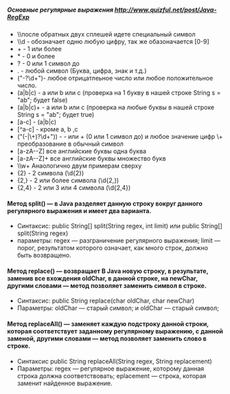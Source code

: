 ##### Основные регулярные выражения http://www.quizful.net/post/Java-RegExp
- \\\после обратных двух сплешей идете специальный символ
- \\\d - обозначает одню любую цифру, так же обазоначается  [0-9]
- \+ - 1 или более
- \* - 0 и более
- ? - 0 или 1 символ до
- . - любой символ (Буква, цифра, знак и т.д.)
- ("-?\\d+")- любое отрицатлеьное число или любое положительное число.
- (a|b|c)  -  a или b или c (проверка на 1 букву в нашей строке String s = "ab"; будет false)
- (a|b|c)+  -  a или b или c (проверка на любые буквы в нашей строке String s = "ab"; будет true)
- [a-c] - (a|b|c)
- [^a-c] - кроме a, b ,c
- ("(-|\\+)?\\d+")) -  - или + (0 или 1 символ до) и любое значение цифр \\+ преобразование в обычный символ
- [a-zA--Z]   все английские буквы одна буква
- [a-zA--Z]+  все английские буквы множество букв
- \\\w+ Анаологично двум примерам сверху 
- {2} - 2 символа (\\d{2})
- {2,} - 2 или более символа (\\d{2,})
- {2,4} - 2 или 3 или 4 символа (\\d{2,4})

#### Метод split() — в Java разделяет данную строку вокруг данного регулярного выражения и имеет два варианта.
- Синтаксис: public String[] split(String regex, int limit) или   public String[] split(String regex)
- параметры: regex — разграничение регулярного выражения; limit — порог, результатом которого означает, как много строк, должно быть возвращено.

#### Метод replace() — возвращает В Java новую строку, в результате, заменив все вхождения oldChar, в данной строке, на newChar, другими словами — метод позволяет заменить символ в строке.
- Синтаксис: public String replace(char oldChar, char newChar)
- Параметры: oldChar — старый символ; и oldChar — старый символ;

#### Метод replaceAll() — заменяет каждую подстроку данной строки, которая соответствует заданному регулярному выражению, с данной заменой, другими словами — метод позволяет заменить слово в строке.
- Синтаксис public String replaceAll(String regex, String replacement)
- Параметры: regex — регулярное выражение, которому данная строка должна соответствовать; eplacement — строка, которая заменит найденное выражение.
